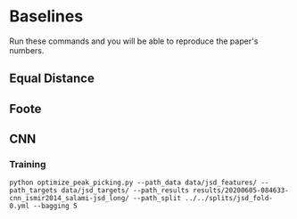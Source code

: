 # Baselines

Run these commands and you will be able to reproduce the paper's numbers.

## Equal Distance

## Foote

## CNN

### Training

```
python optimize_peak_picking.py --path_data data/jsd_features/ --path_targets data/jsd_targets/ --path_results results/20200605-084633-cnn_ismir2014_salami-jsd_long/ --path_split ../../splits/jsd_fold-0.yml --bagging 5
```